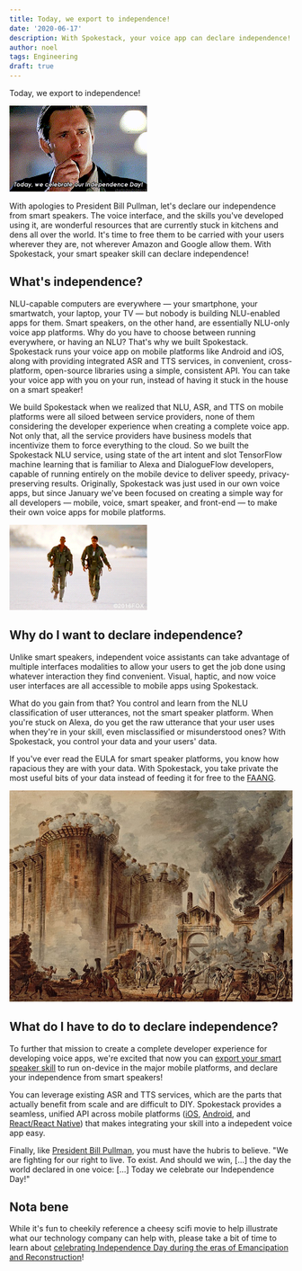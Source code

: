 ```yaml
---
title: Today, we export to independence!
date: '2020-06-17'
description: With Spokestack, your voice app can declare independence!
author: noel
tags: Engineering
draft: true
---
```


Today, we export to independence!

![Today we celebrate our Independence Day!](./independence.gif)

With apologies to President Bill Pullman, let's declare our independence from smart speakers. The voice interface, and the skills you've developed using it, are wonderful resources that are currently stuck in kitchens and dens all over the world. It's time to free them to be carried with your users wherever they are, not wherever Amazon and Google allow them. With Spokestack, your smart speaker skill can declare independence!

## What's independence?

NLU-capable computers are everywhere — your smartphone, your smartwatch, your laptop, your TV — but nobody is building NLU-enabled apps for them. Smart speakers, on the other hand, are essentially NLU-only voice app platforms. Why do you have to choose between running everywhere, or having an NLU? That's why we built Spokestack. Spokestack runs your voice app on mobile platforms like Android and iOS, along with providing integrated ASR and TTS services, in convenient, cross-platform, open-source libraries using a simple, consistent API. You can take your voice app with you on your run, instead of having it stuck in the house on a smart speaker!

We build Spokestack when we realized that NLU, ASR, and TTS on mobile platforms were all siloed between service providers, none of them considering the developer experience when creating a complete voice app. Not only that, all the service providers have business models that incentivize them to force everything to the cloud. So we built the Spokestack NLU service, using state of the art intent and slot TensorFlow machine learning that is familiar to Alexa and DialogueFlow developers, capable of running entirely on the mobile device to deliver speedy, privacy-preserving results. Originally, Spokestack was just used in our own voice apps, but since January we've been focused on creating a simple way for all developers — mobile, voice, smart speaker, and front-end — to make their own voice apps for mobile platforms.

![Will Smith walks away from smoke](./will_smith.gif)

## Why do I want to declare independence?

Unlike smart speakers, independent voice assistants can take advantage of multiple interfaces modalities to allow your users to get the job done using whatever interaction they find convenient. Visual, haptic, and now voice user interfaces are all accessible to mobile apps using Spokestack.

What do you gain from that? You control and learn from the NLU classification of user utterances, not the smart speaker platform. When you're stuck on Alexa, do you get the raw utterance that your user uses when they're in your skill, even misclassified or misunderstood ones? With Spokestack, you control your data and your users' data.

If you've ever read the EULA for smart speaker platforms, you know how rapacious they are with your data. With Spokestack, you take private the most useful bits of your data instead of feeding it for free to the [FAANG](https://en.wikipedia.org/wiki/Big_Tech).

![Storming the Bastille](./bastille.jpg)

## What do I have to do to declare independence?

To further that mission to create a complete developer experience for developing voice apps, we're excited that now you can [export your smart speaker skill](https://spokestack.io/docs/Concepts/export) to run on-device in the major mobile platforms, and declare your independence from smart speakers!

You can leverage existing ASR and TTS services, which are the parts that actually benefit from scale and are difficult to DIY. Spokestack provides a seamless, unified API across mobile platforms ([iOS](https://spokestack.io/docs/iOS), [Android](https://spokestack.io/docs/Android), and [React/React Native](https://spokestack.io/docs/React%20Native)) that makes integrating your skill into a indepedent voice app easy.

Finally, like [President Bill Pullman](https://www.imdb.com/title/tt0116629/characters/nm0000597), you must have the hubris to believe. "We are fighting for our right to live. To exist. And should we win, [...] the day the world declared in one voice: [...] Today we celebrate our Independence Day!"

## Nota bene

While it's fun to cheekily reference a cheesy scifi movie to help illustrate what our technology company can help with, please take a bit of time to learn about [celebrating Independence Day during the eras of Emancipation and Reconstruction](https://www.theatlantic.com/ideas/archive/2018/07/fourth-of-july-black-holiday/564320/)!
